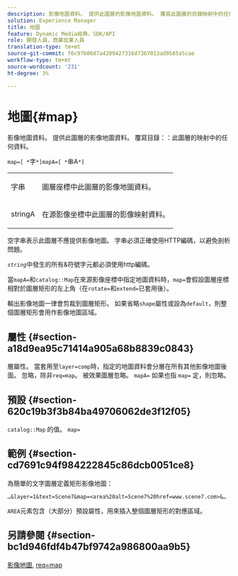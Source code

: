```yaml
---
description: 影像地圖資料。 提供此圖層的影像地圖資料。 覆寫此圖層的目錄映射中的任何資料。
solution: Experience Manager
title: 地圖
feature: Dynamic Media經典，SDK/API
role: 開發人員，商業從業人員
translation-type: tm+mt
source-git-commit: f6c97606d7a4209427316d7367013ad9585a5cae
workflow-type: tm+mt
source-wordcount: '231'
ht-degree: 3%

---
```



# 地圖{#map}

影像地圖資料。 提供此圖層的影像地圖資料。 覆寫目錄：：此圖層的映射中的任何資料。

`map=[ *`字`*]mapA=[ *`串A`*]`

<table id="simpletable_2E32B25D5F6246A18A8AF817903877ED"> 
 <tr class="strow"> 
  <td class="stentry"> <p><span class="codeph"> <span class="varname"> 字串</span></span> </p></td> 
  <td class="stentry"> <p>圖層座標中此圖層的影像地圖資料。 </p></td> 
 </tr> 
 <tr class="strow"> 
  <td class="stentry"> <p><span class="codeph"> <span class="varname"> stringA</span></span> </p></td> 
  <td class="stentry"> <p>在源影像坐標中此圖層的影像映射資料。 </p></td> 
 </tr> 
</table>

空字串表示此圖層不應提供影像地圖。 字串必須正確使用HTTP編碼，以避免剖析問題。

*`string`*&#x200B;中發生的所有&amp;符號字元都必須使用http編碼。

當`mapA=`和`catalog::Map`在來源影像座標中指定地圖資料時，`map=`會假設圖層座標相對於圖層矩形的左上角（在`rotate=`和`extend=`已套用後）。

輸出影像地圖一律會剪裁到圖層矩形。 如果省略`shape`屬性或設為`default`，則整個圖層矩形會用作影像地圖區域。

## 屬性 {#section-a18d9ea95c71414a905a68b8839c0843}

層屬性。 當套用至`layer=comp`時，指定的地圖資料會分層在所有其他影像地圖後面。 忽略，除非`req=map`。 被效果圖層忽略。 `mapA=` 如果也指 `map=` 定，則忽略。

## 預設 {#section-620c19b3f3b84ba49706062de3f12f05}

`catalog::Map` 的值。 `map=` 

## 範例 {#section-cd7691c94f984222845c86dcb0051ce8}

為簡單的文字圖層定義矩形影像地圖：

`…&layer=1&text=Scene7&map=<area%20alt=Scene7%20href=www.scene7.com>&…`

`AREA`元素包含（大部分）預設屬性，用來插入整個圖層矩形的對應區域。

## 另請參閱 {#section-bc1d946fdf4b47bf9742a986800aa9b5}

[影像地圖](../../../../../is-api/http-ref/image-serving-api-ref/c-http-protocol-reference/c-syntax-and-features/r-image-maps.md#reference-ff7d1bac2a064104b0c508a81316fdab),  [req=map](../../../../../is-api/http-ref/image-serving-api-ref/c-http-protocol-reference/c-command-reference/r-req/r-req.md#reference-907cdb4a97034db7ad94695f25552e76)
